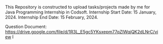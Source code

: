 This Repository is constructed to upload tasks/projects made by me for Java Programming Internship in Codsoft.
Internship Start Date: 15 January, 2024.
Internship End Date: 15 February, 2024.


Question Document: https://drive.google.com/file/d/1R3L_E5gc5YKsxepm77qZIWqjQK2dLNrC/view I 
